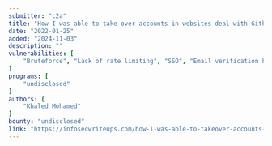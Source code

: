 ```yaml
---
submitter: "c2a"
title: "How I was able to take over accounts in websites deal with Github as an SSO provider"
date: "2022-01-25"
added: "2024-11-03"
description: ""
vulnerabilities: [
    "Bruteforce", "Lack of rate limiting", "SSO", "Email verification bypass", "Account takeover"
]
programs: [
    "undisclosed"
]
authors: [
    "Khaled Mohamed"
]
bounty: "undisclosed"
link: "https://infosecwriteups.com/how-i-was-able-to-takeover-accounts-in-websites-deal-with-github-as-a-sso-provider-294290358e0c"
---
```




